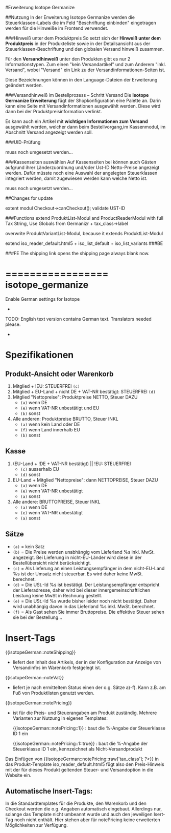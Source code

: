 #Erweiterung Isotope Germanize

##Nutzung
In der Erweiterung Isotope Germanize werden die Steuerklassen-Labels die im Feld "Beschriftung einbinden" eingetragen werden für die Hinweiße im Frontend verwendet.

###Hinweiß unter dem Produktpreis
So setzt sich der **Hinweiß unter dem Produktpreis** in der Produkteliste sowie in der Detailsansicht aus der Steuerklassen-Beschriftung und den globalen Versand hinweiß zusammen.


Für den **Versandhinweiß** unter den Produkten gibt es nur 2 Informationstypen. Zum einen "kein Versandartikel" und zum Anderem "inkl. Versand", wobei "Versand" ein Link zu der Versandinformationen-Seiten ist.

Diese Bezeichnungen können in den Language-Dateien der Erweiterung geändert werden.

###Versandhinweiß im Bestellprozess – Schritt Versand
Die **Isotope Germanize Erweiterung** fügt der Shopkonfiguration eine Palette an.
Darin kann eine Seite mit Versandinformationen ausgewählt werden. Diese wird dann bei der Produktpreisinformation verlinkt.

Es kann auch ein Artikel mit **wichtigen Informationen zum Versand** ausgewählt werden, welcher dann beim Bestellvorgang,im Kassenmodul, im Abschnitt Versand angezeigt werden soll.

###UID-Prüfung 

muss noch umgesetzt werden...

###Kassenseiten auswählen
Auf Kassenseiten bei können auch Gästen aufgrund ihrer Länderzuordnung und/oder Ust-ID Netto-Preise angezeigt werden.
Dafür müsste noch eine Auswahl der angelegten Steuerklassen integriert werden, damit zugewiesen werden kann welche Netto ist.

muss noch umgesetzt werden...

##Changes for update

extent modul Checkout->canCheckout();
validate UST-ID

###Functions
extend ProduktList-Modul and ProductReaderModul with full Tax String,
Use Globals from Germanizr + tax_class->label

overwrite ProduktVariantList-Modul, because it extends ProduktList-Modul

extend iso_reader_default.html5 + iso_list_default + iso_list_variants
###BE


###FE
The shipping link opens the shipping page always blank now.

=================
isotope_germanize
=================

Enable German settings for Isotope

-

TODO: English text version contains German text. Translators needed please.

-


Spezifikationen
===============

Produkt-Ansicht oder Warenkorb
------------------------------

1. Mitglied + !EU: STEUERFREI `(c)`
2. Mitglied + EU-Land + nicht DE + VAT-NR bestätigt: STEUERFREI `(d)`
3. Mitglied "Nettopreise": Produktpreise NETTO, Steuer DAZU
	- `(a)` wenn DE
    - `(e)` wenn VAT-NR unbestätigt und EU
	- `(b)` sonst
4. Alle anderen: Produktpreise BRUTTO, Steuer INKL
	- `(a)` wenn kein Land oder DE
	- `(f)` wenn Land innerhalb EU
	- `(b)` sonst



Kasse
-----

1. (EU-Land + !DE + VAT-NR bestätigt) || !EU: STEUERFREI
	- `(c)` ausserhalb EU
	- `(d)` sonst
2. EU-Land + Mitglied "Nettopreise": dann NETTOPREISE, Steuer DAZU
	- `(a)` wenn DE
	- `(e)` wenn VAT-NR unbestätigt
	- `(a)` sonst
3. Alle andere: BRUTTOPREISE, Steuer INKL
	- `(a)` wenn DE
	- `(e)` wenn VAT-NR unbestätigt
	- `(a)` sonst



Sätze
-----

- `(a)` = kein Satz
- `(b)` = Die Preise werden unabhängig vom Lieferland %s inkl. MwSt. angezeigt. Bei Lieferung in nicht-EU-Länder wird diese in der Bestellübersicht nicht berücksichtigt.
- `(c)` = Als Lieferung an einen Leistungsempfänger in dem nicht-EU-Land %s ist der Umsatz nicht steuerbar. Es wird daher keine MwSt. berechnet.
- `(d)` = Die USt.-Id %s ist bestätigt. Der Leistungsempfänger entspricht der Lieferadresse, daher wird bei dieser innergemeinschaftlichen Leistung keine MwSt in Rechnung gestellt.
- `(e)` = Die USt.-Id %s wurde bisher leider noch nicht bestätigt. Daher wird unabhängig davon in das Lieferland %s inkl. MwSt. berechnet.
- `(f)` = Als Gast sehen Sie immer Bruttopreise. Die effektive Steuer sehen sie bei der Bestellung...




Insert-Tags
===============

{{isotopeGerman::noteShipping}}
- liefert den Inhalt des Artikels, der in der Konfiguration zur Anzeige von Versandinfos im Warenkorb festgelegt ist.


{{isotopeGerman::noteVat}}
- liefert je nach ermitteltem Status einen der o.g. Sätze a)-f). Kann z.B. am Fuß von Produktlisten genutzt werden.


{{isotopeGerman::notePricing}}
- ist für die Preis- und Steuerangaben am Produkt zuständig. Mehrere Varianten zur Nutzung in eigenen Templates:

  {{isotopeGerman::notePricing::1}} : baut die %-Angabe der Steuerklasse ID 1 ein

  {{isotopeGerman::notePricing::1::true}} : baut die %-Angabe der Steuerklasse ID 1 ein, kennzeichnet als Nicht-Versandprodukt
  
Das Einfügen von {{isotopeGerman::notePricing::<?php echo $this->raw['tax_class']; ?>}} in das Produkt-Template iso_reader_default.html5
fügt also den Preis-Hinweis mit der für dieses Produkt geltenden Steuer- und Versandoption in die Website ein.


Automatische Insert-Tags: 
---------
In die Standardtemplates für die Produkte, den Warenkorb und den Checkout werden die o.g. Angaben automatisch eingebaut. 
Allerdings nur, solange das Template nicht umbeannt wurde und auch den jeweiligen Isert-Tag noch nicht enthält.
Hier stehen aber für notePricing keine erweiterten Möglichkeiten zur Verfügung. 

